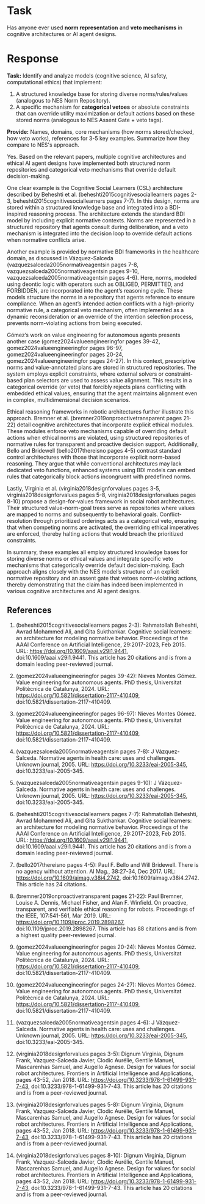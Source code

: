 # Task
Has anyone ever used **norm representation** and **veto mechanisms** in cognitive architectures or AI agent designs.

# Response
**Task:** Identify and analyze models (cognitive science, AI safety, computational ethics) that implement:
1.  A structured knowledge base for storing diverse norms/rules/values (analogous to NES Norm Repository).
2.  A specific mechanism for **categorical vetoes** or absolute constraints that can override utility maximization or default actions based on these stored norms (analogous to NES Assent Gate + veto tags).

**Provide:** Names, domains, core mechanisms (how norms stored/checked, how veto works), references for 3-5 key examples. Summarize how they compare to NES's approach.

Yes. Based on the relevant papers, multiple cognitive architectures and ethical AI agent designs have implemented both structured norm repositories and categorical veto mechanisms that override default decision-making.

One clear example is the Cognitive Social Learners (CSL) architecture described by Beheshti et al. (beheshti2015cognitivesociallearners pages 2-3, beheshti2015cognitivesociallearners pages 7-7). In this design, norms are stored within a structured knowledge base and integrated into a BDI-inspired reasoning process. The architecture extends the standard BDI model by including explicit normative contexts. Norms are represented in a structured repository that agents consult during deliberation, and a veto mechanism is integrated into the decision loop to override default actions when normative conflicts arise.

Another example is provided by normative BDI frameworks in the healthcare domain, as discussed in Vázquez-Salceda (vazquezsalceda2005normativeagentsin pages 7-8, vazquezsalceda2005normativeagentsin pages 9-10, vazquezsalceda2005normativeagentsin pages 4-6). Here, norms, modeled using deontic logic with operators such as OBLIGED, PERMITTED, and FORBIDDEN, are incorporated into the agent’s reasoning cycle. These models structure the norms in a repository that agents reference to ensure compliance. When an agent’s intended action conflicts with a high-priority normative rule, a categorical veto mechanism, often implemented as a dynamic reconsideration or an override of the intention selection process, prevents norm-violating actions from being executed.

Gómez’s work on value engineering for autonomous agents presents another case (gomez2024valueengineeringfor pages 39-42, gomez2024valueengineeringfor pages 96-97, gomez2024valueengineeringfor pages 20-24, gomez2024valueengineeringfor pages 24-27). In this context, prescriptive norms and value-annotated plans are stored in structured repositories. The system employs explicit constraints, where external solvers or constraint-based plan selectors are used to assess value alignment. This results in a categorical override (or veto) that forcibly rejects plans conflicting with embedded ethical values, ensuring that the agent maintains alignment even in complex, multidimensional decision scenarios.

Ethical reasoning frameworks in robotic architectures further illustrate this approach. Bremner et al. (bremner2019onproactivetransparent pages 21-22) detail cognitive architectures that incorporate explicit ethical modules. These modules enforce veto mechanisms capable of overriding default actions when ethical norms are violated, using structured repositories of normative rules for transparent and proactive decision support. Additionally, Bello and Bridewell (bello2017thereisno pages 4-5) contrast standard control architectures with those that incorporate explicit norm-based reasoning. They argue that while conventional architectures may lack dedicated veto functions, enhanced systems using BDI models can embed rules that categorically block actions incongruent with predefined norms.

Lastly, Virginia et al. (virginia2018designforvalues pages 3-5, virginia2018designforvalues pages 5-8, virginia2018designforvalues pages 8-10) propose a design-for-values framework in social robot architectures. Their structured value-norm-goal trees serve as repositories where values are mapped to norms and subsequently to behavioral goals. Conflict-resolution through prioritized orderings acts as a categorical veto, ensuring that when competing norms are activated, the overriding ethical imperatives are enforced, thereby halting actions that would breach the prioritized constraints.

In summary, these examples all employ structured knowledge bases for storing diverse norms or ethical values and integrate specific veto mechanisms that categorically override default decision-making. Each approach aligns closely with the NES model’s structure of an explicit normative repository and an assent gate that vetoes norm-violating actions, thereby demonstrating that the claim has indeed been implemented in various cognitive architectures and AI agent designs.

## References

1. (beheshti2015cognitivesociallearners pages 2-3): Rahmatollah Beheshti, Awrad Mohammed Ali, and Gita Sukthankar. Cognitive social learners: an architecture for modeling normative behavior. Proceedings of the AAAI Conference on Artificial Intelligence, 29:2017-2023, Feb 2015. URL: https://doi.org/10.1609/aaai.v29i1.9441, doi:10.1609/aaai.v29i1.9441. This article has 20 citations and is from a domain leading peer-reviewed journal.

2. (gomez2024valueengineeringfor pages 39-42): Nieves Montes Gómez. Value engineering for autonomous agents. PhD thesis, Universitat Politècnica de Catalunya, 2024. URL: https://doi.org/10.5821/dissertation-2117-410409, doi:10.5821/dissertation-2117-410409.

3. (gomez2024valueengineeringfor pages 96-97): Nieves Montes Gómez. Value engineering for autonomous agents. PhD thesis, Universitat Politècnica de Catalunya, 2024. URL: https://doi.org/10.5821/dissertation-2117-410409, doi:10.5821/dissertation-2117-410409.

4. (vazquezsalceda2005normativeagentsin pages 7-8): J Vázquez-Salceda. Normative agents in health care: uses and challenges. Unknown journal, 2005. URL: https://doi.org/10.3233/eai-2005-345, doi:10.3233/eai-2005-345.

5. (vazquezsalceda2005normativeagentsin pages 9-10): J Vázquez-Salceda. Normative agents in health care: uses and challenges. Unknown journal, 2005. URL: https://doi.org/10.3233/eai-2005-345, doi:10.3233/eai-2005-345.

6. (beheshti2015cognitivesociallearners pages 7-7): Rahmatollah Beheshti, Awrad Mohammed Ali, and Gita Sukthankar. Cognitive social learners: an architecture for modeling normative behavior. Proceedings of the AAAI Conference on Artificial Intelligence, 29:2017-2023, Feb 2015. URL: https://doi.org/10.1609/aaai.v29i1.9441, doi:10.1609/aaai.v29i1.9441. This article has 20 citations and is from a domain leading peer-reviewed journal.

7. (bello2017thereisno pages 4-5): Paul F. Bello and Will Bridewell. There is no agency without attention. AI Mag., 38:27-34, Dec 2017. URL: https://doi.org/10.1609/aimag.v38i4.2742, doi:10.1609/aimag.v38i4.2742. This article has 24 citations.

8. (bremner2019onproactivetransparent pages 21-22): Paul Bremner, Louise A. Dennis, Michael Fisher, and Alan F. Winfield. On proactive, transparent, and verifiable ethical reasoning for robots. Proceedings of the IEEE, 107:541-561, Mar 2019. URL: https://doi.org/10.1109/jproc.2019.2898267, doi:10.1109/jproc.2019.2898267. This article has 88 citations and is from a highest quality peer-reviewed journal.

9. (gomez2024valueengineeringfor pages 20-24): Nieves Montes Gómez. Value engineering for autonomous agents. PhD thesis, Universitat Politècnica de Catalunya, 2024. URL: https://doi.org/10.5821/dissertation-2117-410409, doi:10.5821/dissertation-2117-410409.

10. (gomez2024valueengineeringfor pages 24-27): Nieves Montes Gómez. Value engineering for autonomous agents. PhD thesis, Universitat Politècnica de Catalunya, 2024. URL: https://doi.org/10.5821/dissertation-2117-410409, doi:10.5821/dissertation-2117-410409.

11. (vazquezsalceda2005normativeagentsin pages 4-6): J Vázquez-Salceda. Normative agents in health care: uses and challenges. Unknown journal, 2005. URL: https://doi.org/10.3233/eai-2005-345, doi:10.3233/eai-2005-345.

12. (virginia2018designforvalues pages 3-5): Dignum Virginia, Dignum Frank, Vazquez-Salceda Javier, Clodic Aur&eacute;lie, Gentile Manuel, Mascarenhas Samuel, and Augello Agnese. Design for values for social robot architectures. Frontiers in Artificial Intelligence and Applications, pages 43-52, Jan 2018. URL: https://doi.org/10.3233/978-1-61499-931-7-43, doi:10.3233/978-1-61499-931-7-43. This article has 20 citations and is from a peer-reviewed journal.

13. (virginia2018designforvalues pages 5-8): Dignum Virginia, Dignum Frank, Vazquez-Salceda Javier, Clodic Aur&eacute;lie, Gentile Manuel, Mascarenhas Samuel, and Augello Agnese. Design for values for social robot architectures. Frontiers in Artificial Intelligence and Applications, pages 43-52, Jan 2018. URL: https://doi.org/10.3233/978-1-61499-931-7-43, doi:10.3233/978-1-61499-931-7-43. This article has 20 citations and is from a peer-reviewed journal.

14. (virginia2018designforvalues pages 8-10): Dignum Virginia, Dignum Frank, Vazquez-Salceda Javier, Clodic Aur&eacute;lie, Gentile Manuel, Mascarenhas Samuel, and Augello Agnese. Design for values for social robot architectures. Frontiers in Artificial Intelligence and Applications, pages 43-52, Jan 2018. URL: https://doi.org/10.3233/978-1-61499-931-7-43, doi:10.3233/978-1-61499-931-7-43. This article has 20 citations and is from a peer-reviewed journal.
